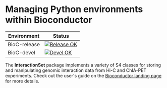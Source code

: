 # Managing Python environments within Bioconductor

|Environment|Status|
|---|---|
|BioC-release|[![Release OK](https://bioconductor.org/shields/build/release/bioc/InteractionSet.svg)](https://bioconductor.org/checkResults/release/bioc-LATEST/InteractionSet/)|
|BioC-devel|[![Devel OK](https://bioconductor.org/shields/build/devel/bioc/InteractionSet.svg)](https://bioconductor.org/checkResults/devel/bioc-LATEST/InteractionSet/)|

The **InteractionSet** package implements a variety of S4 classes for storing and manipulating genomic interaction data from Hi-C and ChIA-PET experiments.
Check out the user's guide on the [Bioconductor landing page](https://bioconductor.org/packages/devel/bioc/html/InteractionSet.html) for more details.
